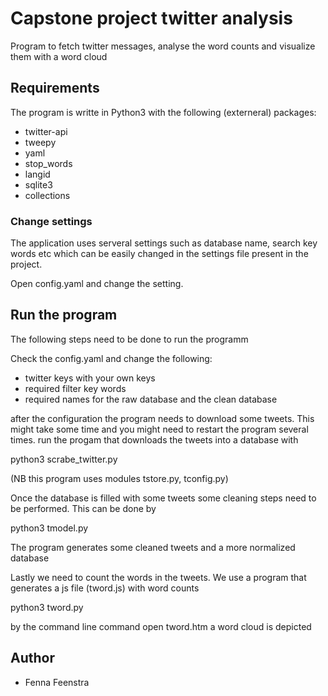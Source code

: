 # Capstone project twitter analysis

Program to fetch twitter messages, analyse the word counts and visualize them with a word cloud

## Requirements
The program is writte in Python3 with the following (externeral) packages:

* twitter-api
* tweepy
* yaml
* stop_words
* langid
* sqlite3
* collections

### Change settings
The application uses serveral settings such as database name, search key words etc which can be easily changed in the settings file present in the project.

Open config.yaml and change the setting.

## Run the program

The following steps need to be done to run the programm

Check the config.yaml and change the following:
* twitter keys with your own keys
* required filter key words
* required names for the raw database and the clean database

after the configuration the program needs to download some tweets. This might take some time
and you might need to restart the program several times.
run the progam that downloads the tweets into a database with

python3 scrabe_twitter.py

(NB this program uses modules tstore.py, tconfig.py)

Once the database is filled with some tweets some cleaning steps need to be performed. This can be done by

python3 tmodel.py

The program generates some cleaned tweets and a more normalized database

Lastly we need to count the words in the tweets. We use a program that generates a js file (tword.js)
with word counts

python3 tword.py

by the command line command open tword.htm a word cloud is depicted

## Author
* Fenna Feenstra

